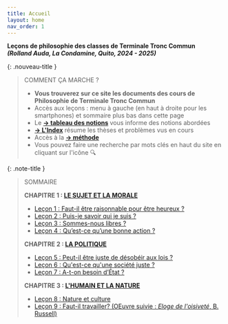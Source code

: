 ```yaml
---
title: Accueil
layout: home
nav_order: 1
---
```


**Leçons de philosophie des classes de Terminale Tronc Commun**   
***(Rolland Auda, La Condamine, Quito, 2024 - 2025)***  

{: .nouveau-title }
> COMMENT ÇA MARCHE ?
>
> - **Vous trouverez sur ce site les documents des cours de Philosophie de Terminale Tronc Commun**
> - Accès aux leçons : menu à gauche (en haut à droite pour les smartphones) et sommaire plus bas dans cette page
> - Le [**→ tableau des notions**](/docs/Présentation/L0-2-tableau.html) vous informe des notions abordées
> - [**→ L'Index**](/docs/Présentation/L0-3-notions.html) résume les thèses et problèmes vus en cours
> - Accès à la [**→ méthode**](/docs/methode/methode.html)
> - Vous pouvez faire une recherche par mots clés en haut du site en cliquant sur l'icône 🔍

{: .note-title }
> SOMMAIRE
>
>  **CHAPITRE 1 : [LE SUJET ET LA MORALE](/docs/C1/C1-0.html)**
> - [Leçon 1 : Faut-il être raisonnable pour être heureux ? ](/docs/L1/L1-0.html)
> - [Leçon 2 : Puis-je savoir qui je suis ?](/docs/L2/L2-0-0.html)
> - [Leçon 3 : Sommes-nous libres ?](/docs/L3/L3-0-0.html)
> - [Leçon 4 : Qu’est-ce qu’une bonne action ?](/docs/L4/L4-0-0.html)
>
> **CHAPITRE 2 : [LA POLITIQUE](/docs/C2/C2-0.html)**
> - [Leçon 5 : Peut-il être juste de désobéir aux lois ?](/docs/L5/L5-0-0.html)
> - [Leçon 6 : Qu'est-ce qu'une société juste ?](/docs/L6/L6-0-0.html)
> - [Leçon 7 : A-t-on besoin d’État ?](/docs/L7/L7-0-0.html)  
>
> **CHAPITRE 3 : [L'HUMAIN ET LA NATURE](/docs/C3/C3-0.html)**
> - [Leçon 8 : Nature et culture](/docs/L8/L8-0-0.html)
> - [Leçon 9 : Faut-il travailler? (OEuvre suivie : *Eloge de l'oisiveté*, B. Russell)](/docs/L9/L9-0-0.html)
